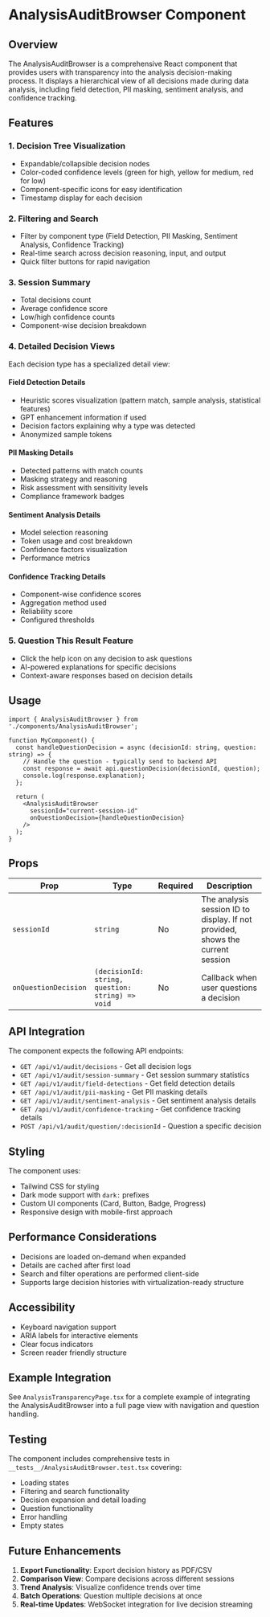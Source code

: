 # AnalysisAuditBrowser Component

## Overview

The AnalysisAuditBrowser is a comprehensive React component that provides users with transparency into the analysis decision-making process. It displays a hierarchical view of all decisions made during data analysis, including field detection, PII masking, sentiment analysis, and confidence tracking.

## Features

### 1. **Decision Tree Visualization**
- Expandable/collapsible decision nodes
- Color-coded confidence levels (green for high, yellow for medium, red for low)
- Component-specific icons for easy identification
- Timestamp display for each decision

### 2. **Filtering and Search**
- Filter by component type (Field Detection, PII Masking, Sentiment Analysis, Confidence Tracking)
- Real-time search across decision reasoning, input, and output
- Quick filter buttons for rapid navigation

### 3. **Session Summary**
- Total decisions count
- Average confidence score
- Low/high confidence counts
- Component-wise decision breakdown

### 4. **Detailed Decision Views**
Each decision type has a specialized detail view:

#### Field Detection Details
- Heuristic scores visualization (pattern match, sample analysis, statistical features)
- GPT enhancement information if used
- Decision factors explaining why a type was detected
- Anonymized sample tokens

#### PII Masking Details
- Detected patterns with match counts
- Masking strategy and reasoning
- Risk assessment with sensitivity levels
- Compliance framework badges

#### Sentiment Analysis Details
- Model selection reasoning
- Token usage and cost breakdown
- Confidence factors visualization
- Performance metrics

#### Confidence Tracking Details
- Component-wise confidence scores
- Aggregation method used
- Reliability score
- Configured thresholds

### 5. **Question This Result Feature**
- Click the help icon on any decision to ask questions
- AI-powered explanations for specific decisions
- Context-aware responses based on decision details

## Usage

```tsx
import { AnalysisAuditBrowser } from './components/AnalysisAuditBrowser';

function MyComponent() {
  const handleQuestionDecision = async (decisionId: string, question: string) => {
    // Handle the question - typically send to backend API
    const response = await api.questionDecision(decisionId, question);
    console.log(response.explanation);
  };

  return (
    <AnalysisAuditBrowser
      sessionId="current-session-id"
      onQuestionDecision={handleQuestionDecision}
    />
  );
}
```

## Props

| Prop | Type | Required | Description |
|------|------|----------|-------------|
| `sessionId` | `string` | No | The analysis session ID to display. If not provided, shows the current session |
| `onQuestionDecision` | `(decisionId: string, question: string) => void` | No | Callback when user questions a decision |

## API Integration

The component expects the following API endpoints:

- `GET /api/v1/audit/decisions` - Get all decision logs
- `GET /api/v1/audit/session-summary` - Get session summary statistics
- `GET /api/v1/audit/field-detections` - Get field detection details
- `GET /api/v1/audit/pii-masking` - Get PII masking details
- `GET /api/v1/audit/sentiment-analysis` - Get sentiment analysis details
- `GET /api/v1/audit/confidence-tracking` - Get confidence tracking details
- `POST /api/v1/audit/question/:decisionId` - Question a specific decision

## Styling

The component uses:
- Tailwind CSS for styling
- Dark mode support with `dark:` prefixes
- Custom UI components (Card, Button, Badge, Progress)
- Responsive design with mobile-first approach

## Performance Considerations

- Decisions are loaded on-demand when expanded
- Details are cached after first load
- Search and filter operations are performed client-side
- Supports large decision histories with virtualization-ready structure

## Accessibility

- Keyboard navigation support
- ARIA labels for interactive elements
- Clear focus indicators
- Screen reader friendly structure

## Example Integration

See `AnalysisTransparencyPage.tsx` for a complete example of integrating the AnalysisAuditBrowser into a full page view with navigation and question handling.

## Testing

The component includes comprehensive tests in `__tests__/AnalysisAuditBrowser.test.tsx` covering:
- Loading states
- Filtering and search functionality
- Decision expansion and detail loading
- Question functionality
- Error handling
- Empty states

## Future Enhancements

1. **Export Functionality**: Export decision history as PDF/CSV
2. **Comparison View**: Compare decisions across different sessions
3. **Trend Analysis**: Visualize confidence trends over time
4. **Batch Operations**: Question multiple decisions at once
5. **Real-time Updates**: WebSocket integration for live decision streaming